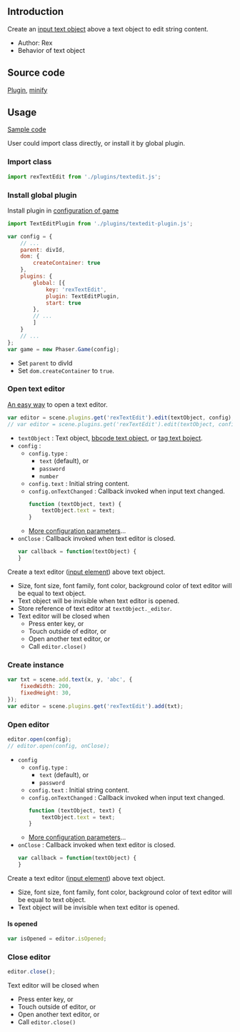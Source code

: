 ## Introduction

Create an [input text object](inputtext.md) above a text object to edit string content.

- Author: Rex
- Behavior of text object

## Source code

[Plugin](https://github.com/rexrainbow/phaser3-rex-notes/blob/master/plugins/textedit-plugin.js), [minify](https://github.com/rexrainbow/phaser3-rex-notes/blob/master/plugins/dist/rextexteditplugin.min.js)

## Usage

[Sample code](https://github.com/rexrainbow/phaser3-rex-notes/tree/master/examples/textedit)

User could import class directly, or install it by global plugin.

### Import class

```javascript
import rexTextEdit from './plugins/textedit.js';
```

### Install global plugin

Install plugin in [configuration of game](game.md#configuration)

```javascript
import TextEditPlugin from './plugins/textedit-plugin.js';

var config = {
    // ...
    parent: divId,
    dom: {
        createContainer: true
    },
    plugins: {
        global: [{
            key: 'rexTextEdit',
            plugin: TextEditPlugin,
            start: true
        },
        // ...
        ]
    }
    // ...
};
var game = new Phaser.Game(config);
```

- Set `parent` to divId
- Set `dom.createContainer` to `true`.

### Open text editor

[An easy way](https://github.com/rexrainbow/phaser3-rex-notes/blob/master/plugins/behaviors/textedit/Edit.js) to open a text editor.

```javascript
var editor = scene.plugins.get('rexTextEdit').edit(textObject, config);
// var editor = scene.plugins.get('rexTextEdit').edit(textObject, config, onClose);
```

- `textObject` : Text object, [bbcode text object](bbcodetext.md), or [tag text boject](tagtext.md).
- `config` : 
    - `config.type` : 
        - `text` (default), or 
        - `password`
        - `number`
    - `config.text` : Initial string content.
    - `config.onTextChanged` : Callback invoked when input text changed.
        ```javascript
        function (textObject, text) {
            textObject.text = text;
        }
        ```
    - [More configuration parameters](inputtext.md#add-text-object)...
- `onClose` : Callback invoked when text editor is closed.
    ```javascript
    var callback = function(textObject) {
    }
    ```

Create a text editor ([input element](inputtext.md)) above text object.

- Size, font size, font family, font color, background color of text editor will be equal to text object.
- Text object will be invisible when text editor is opened.
- Store reference of text editor at `textObject._editor`.
- Text editor will be closed when 
    - Press enter key, or
    - Touch outside of editor, or
    - Open another text editor, or
    - Call `editor.close()`

### Create instance

```javascript
var txt = scene.add.text(x, y, 'abc', {
    fixedWidth: 200,
    fixedHeight: 30,
});
var editor = scene.plugins.get('rexTextEdit').add(txt);
```

### Open editor

```javascript
editor.open(config);
// editor.open(config, onClose);
```

- `config`
    - `config.type` : 
        - `text` (default), or 
        - `password`
    - `config.text` : Initial string content.
    - `config.onTextChanged` : Callback invoked when input text changed.
        ```javascript
        function (textObject, text) {
            textObject.text = text;
        }
        ```
    - [More configuration parameters](inputtext.md#add-text-object)...
- `onClose` : Callback invoked when text editor is closed.
    ```javascript
    var callback = function(textObject) {
    }
    ```

Create a text editor ([input element](inputtext.md)) above text object.

- Size, font size, font family, font color, background color of text editor will be equal to text object.
- Text object will be invisible when text editor is opened.

#### Is opened

```javascript
var isOpened = editor.isOpened;
```

### Close editor

```javascript
editor.close();
```

Text editor will be closed when 

- Press enter key, or
- Touch outside of editor, or
- Open another text editor, or
- Call `editor.close()`
